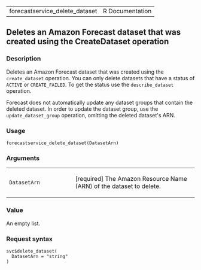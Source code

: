 <table style="width: 100%;">
<tbody>
<tr class="odd">
<td>forecastservice_delete_dataset</td>
<td style="text-align: right;">R Documentation</td>
</tr>
</tbody>
</table>

## Deletes an Amazon Forecast dataset that was created using the CreateDataset operation

### Description

Deletes an Amazon Forecast dataset that was created using the
`create_dataset` operation. You can only delete datasets that have a
status of `ACTIVE` or `CREATE_FAILED`. To get the status use the
`describe_dataset` operation.

Forecast does not automatically update any dataset groups that contain
the deleted dataset. In order to update the dataset group, use the
`update_dataset_group` operation, omitting the deleted dataset's ARN.

### Usage

    forecastservice_delete_dataset(DatasetArn)

### Arguments

<table>
<colgroup>
<col style="width: 35%" />
<col style="width: 65%" />
</colgroup>
<tbody>
<tr class="odd">
<td><code
id="forecastservice_delete_dataset_:_DatasetArn">DatasetArn</code></td>
<td><p>[required] The Amazon Resource Name (ARN) of the dataset to
delete.</p></td>
</tr>
</tbody>
</table>

### Value

An empty list.

### Request syntax

    svc$delete_dataset(
      DatasetArn = "string"
    )
